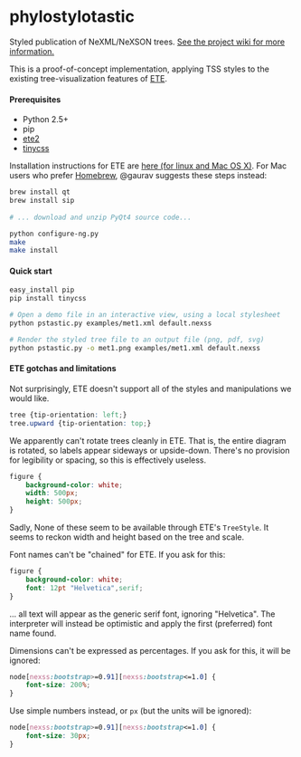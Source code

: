 phylostylotastic
================

Styled publication of NeXML/NeXSON trees. [See the project wiki for more information.](https://github.com/OpenTreeOfLife/phylostylotastic/wiki)

This is a proof-of-concept implementation, applying TSS styles to the
existing tree-visualization features of [ETE](https://pypi.python.org/pypi/ete2/).

#### Prerequisites
- Python 2.5+
- pip
- [ete2](https://pypi.python.org/pypi/ete2/) 
- [tinycss](http://pythonhosted.org/tinycss/)

Installation instructions for ETE are [here (for linux and Mac OS X)](https://pypi.python.org/pypi/ete2/#download-and-install). 
For Mac users who prefer [Homebrew](https://github.com/Homebrew/homebrew), @gaurav suggests these steps instead:
```bash
brew install qt
brew install sip
 
# ... download and unzip PyQt4 source code...

python configure-ng.py
make
make install
```

#### Quick start
```bash
easy_install pip
pip install tinycss

# Open a demo file in an interactive view, using a local stylesheet
python pstastic.py examples/met1.xml default.nexss

# Render the styled tree file to an output file (png, pdf, svg)
python pstastic.py -o met1.png examples/met1.xml default.nexss
```

#### ETE gotchas and limitations

Not surprisingly, ETE doesn't support all of the styles and manipulations we would like.

```css
tree {tip-orientation: left;}
tree.upward {tip-orientation: top;}
```
We apparently can't rotate trees cleanly in ETE. That is, the entire diagram is rotated, so labels appear sideways or upside-down. There's no provision for legibility or spacing, so this is effectively useless.

```css
figure {
    background-color: white;
    width: 500px;
    height: 500px;
}
```
Sadly, None of these seem to be available through ETE's `TreeStyle`. It seems to reckon width and height based on the tree and scale.

Font names can't be "chained" for ETE. If you ask for this:
```css
figure {
    background-color: white;
    font: 12pt "Helvetica",serif;
}
```
... all text will appear as the generic serif font, ignoring "Helvetica". The interpreter will instead be optimistic and apply the first (preferred) font name found.

Dimensions can't be expressed as percentages. If you ask for this, it will be ignored:
```css
node[nexss:bootstrap>=0.91][nexss:bootstrap<=1.0] {
    font-size: 200%;
}
```
Use simple numbers instead, or `px` (but the units will be ignored):
```css
node[nexss:bootstrap>=0.91][nexss:bootstrap<=1.0] {
    font-size: 30px;
}
```
